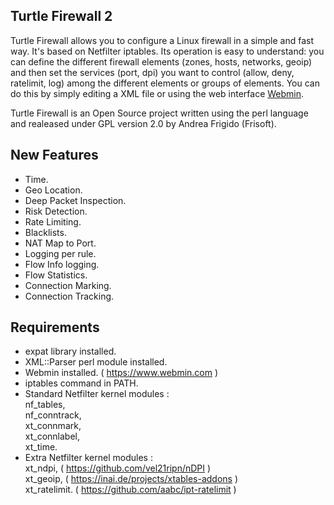 ## Turtle Firewall 2

Turtle Firewall allows you to configure a Linux firewall in a simple and fast way.
It's based on Netfilter iptables. Its operation is easy to understand: you can define the different firewall elements (zones, hosts, networks, geoip) and then set the services (port, dpi) you want to control (allow, deny, ratelimit, log) among the different elements or groups of elements.
You can do this by simply editing a XML file or using the web interface [Webmin](http://www.webmin.com/).

Turtle Firewall is an Open Source project written using the perl language and realeased under GPL version 2.0 by Andrea Frigido (Frisoft).

## New Features

- Time.
- Geo Location.
- Deep Packet Inspection.
- Risk Detection.
- Rate Limiting.
- Blacklists.
- NAT Map to Port.
- Logging per rule.
- Flow Info logging.
- Flow Statistics.
- Connection Marking.
- Connection Tracking.

## Requirements

- expat library installed.
- XML::Parser perl module installed.
- Webmin installed. ( https://www.webmin.com )
- iptables command in PATH.
- Standard Netfilter kernel modules : <br>
nf_tables, <br>
nf_conntrack, <br>
xt_connmark, <br>
xt_connlabel, <br>
xt_time. <br>
- Extra Netfilter kernel modules : <br>
xt_ndpi, ( https://github.com/vel21ripn/nDPI ) <br>
xt_geoip, ( https://inai.de/projects/xtables-addons ) <br>
xt_ratelimit. ( https://github.com/aabc/ipt-ratelimit ) <br>
